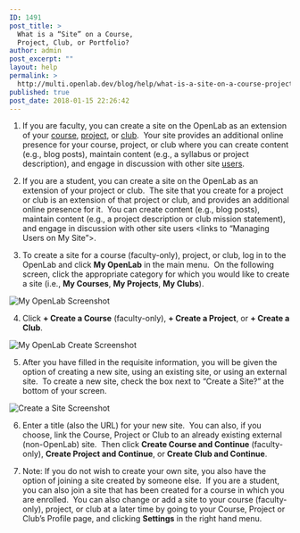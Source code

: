 ```yaml
---
ID: 1491
post_title: >
  What is a “Site” on a Course,
  Project, Club, or Portfolio?
author: admin
post_excerpt: ""
layout: help
permalink: >
  http://multi.openlab.dev/blog/help/what-is-a-site-on-a-course-project-club-or-portfolio/
published: true
post_date: 2018-01-15 22:26:42
---
```

1. If you are faculty, you can create a site on the OpenLab as an extension of your <a title="What is a course on the OpenLab?" href="https://openlab.citytech.cuny.edu/blog/help/what-is-a-course-on-the-openlab/">course</a>, <a title="What is a Project on the OpenLab?" href="https://openlab.citytech.cuny.edu/blog/help/what-is-a-project-on-the-openlab/">project</a>, or <a title="What is a Club on the OpenLab?" href="https://openlab.citytech.cuny.edu/blog/help/what-is-a-club-on-the-openlab/">club</a>.  Your site provides an additional online presence for your course, project, or club where you can create content (e.g., blog posts), maintain content (e.g., a syllabus or project description), and engage in discussion with other site <a title="Managing users on your Site" href="https://openlab.citytech.cuny.edu/blog/help/managing-users-on-your-site/">users</a>.

2. If you are a student, you can create a site on the OpenLab as an extension of your project or club.  The site that you create for a project or club is an extension of that project or club, and provides an additional online presence for it.  You can create content (e.g., blog posts), maintain content (e.g., a project description or club mission statement), and engage in discussion with other site users &lt;links to “Managing Users on My Site”&gt;.

3. To create a site for a course (faculty-only), project, or club, log in to the OpenLab and click <strong>My OpenLab</strong> in the main menu.  On the following screen, click the appropriate category for which you would like to create a site (i.e., <strong>My Courses</strong>, <strong>My Projects</strong>, <strong>My Clubs</strong>).

<img class="alignnone wp-image-36850 size-full" src="https://openlab.citytech.cuny.edu/wp-content/uploads/2012/08/what_is_a_site1v2.png" sizes="(max-width: 1179px) 100vw, 1179px" srcset="https://openlab.citytech.cuny.edu/wp-content/uploads/2012/08/what_is_a_site1v2.png 1179w, https://openlab.citytech.cuny.edu/wp-content/uploads/2012/08/what_is_a_site1v2-300x171.png 300w, https://openlab.citytech.cuny.edu/wp-content/uploads/2012/08/what_is_a_site1v2-1024x584.png 1024w, https://openlab.citytech.cuny.edu/wp-content/uploads/2012/08/what_is_a_site1v2-32x18.png 32w" alt="My OpenLab Screenshot" />

4. Click <strong>+ Create a Course</strong> (faculty-only), <strong>+ Create a Project</strong>, or <strong>+ Create a Club</strong>.

<img class="alignnone wp-image-36851 size-full" src="https://openlab.citytech.cuny.edu/wp-content/uploads/2012/08/what_is_a_site2v2.png" sizes="(max-width: 1175px) 100vw, 1175px" srcset="https://openlab.citytech.cuny.edu/wp-content/uploads/2012/08/what_is_a_site2v2.png 1175w, https://openlab.citytech.cuny.edu/wp-content/uploads/2012/08/what_is_a_site2v2-300x159.png 300w, https://openlab.citytech.cuny.edu/wp-content/uploads/2012/08/what_is_a_site2v2-1024x542.png 1024w, https://openlab.citytech.cuny.edu/wp-content/uploads/2012/08/what_is_a_site2v2-32x17.png 32w" alt="My OpenLab Create Screenshot" />

5. After you have filled in the requisite information, you will be given the option of creating a new site, using an existing site, or using an external site.  To create a new site, check the box next to “Create a Site?” at the bottom of your screen.

<img class="alignnone wp-image-36852 size-full" src="https://openlab.citytech.cuny.edu/wp-content/uploads/2012/08/what_is_a_site3v2.png" sizes="(max-width: 883px) 100vw, 883px" srcset="https://openlab.citytech.cuny.edu/wp-content/uploads/2012/08/what_is_a_site3v2.png 883w, https://openlab.citytech.cuny.edu/wp-content/uploads/2012/08/what_is_a_site3v2-300x178.png 300w, https://openlab.citytech.cuny.edu/wp-content/uploads/2012/08/what_is_a_site3v2-32x19.png 32w" alt="Create a Site Screenshot" />

6. Enter a title (also the URL) for your new site.  You can also, if you choose, link the Course, Project or Club to an already existing external (non-OpenLab) site.  Then click <strong>Create Course and Continue</strong> (faculty-only), <strong>Create Project and Continue</strong>, or <strong>Create Club and Continue</strong>.

7. Note: If you do not wish to create your own site, you also have the option of joining a site created by someone else.  If you are a student, you can also join a site that has been created for a course in which you are enrolled.  You can also change or add a site to your course (faculty-only), project, or club at a later time by going to your Course, Project or Club’s Profile page, and clicking <strong>Settings</strong> in the right hand menu.